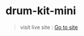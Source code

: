 # drum-kit-mini
> visit live site : <a href="https://praveengupta11001.github.io/drum-kit-mini/">Go to site</a>
